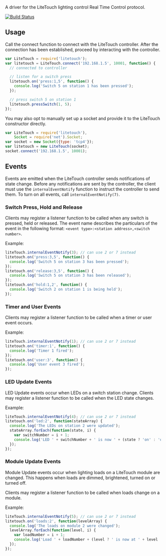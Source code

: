 A driver for the LiteTouch lighting control Real Time Control protocol.

[![Build Status](https://secure.travis-ci.org/alexkwolfe/node-litetouch.png)](http://travis-ci.org/alexkwolfe/node-litetouch)

## Usage

Call the connect function to connect with the LiteTouch controller. After the connection has been established,
proceed by interacting with the controller.

```javascript
var LiteTouch = require('litetouch');
var litetouch = LiteTouch.connect('192.168.1.5', 10001, function() {
  // connected to controller

  // listen for a switch press
  litetouch.on('press:1,5', function() {
    console.log('Switch 5 on station 1 has been pressed');
  });

  // press switch 5 on station 1
  litetouch.pressSwitch(1, 5);
});
```

You may also opt to manually set up a socket and provide it to the LiteTouch constructor directly.

```javascript
var LiteTouch = require('litetouch'),
    Socket = require('net').Socket;
var socket = new Socket({type: 'tcp4'});
var litetouch = new LiteTouch(socket);
socket.connect('192.168.1.5', 10001);
```


## Events

Events are emitted when the LiteTouch controller sends notifications of state change. Before any notifications are sent
by the controller, the client must use the `internalEventNotify` function to instruct the controller to send them. To turn
on all events, call `internalEventNotify(7)`.

### Switch Press, Hold and Release

Clients may register a listener function to be called when any switch is pressed, held or released. The event name
describes the particulars of the event in the following format: `<event type>:<station address>,<switch number>`.

Example:

```javascript
liteTouch.internalEventNotify(3); // can use 2 or 7 instead
litetouch.on('press:3,5', function() {
  console.log('Switch 5 on station 3 has been pressed');
});
litetouch.on('release:3,5', function() {
  console.log('Switch 5 on station 3 has been released');
});
litetouch.on('hold:1,2', function() {
  console.log('Switch 2 on station 1 is being held');
});
```

### Timer and User Events

Clients may register a listener function to be called when a timer or user event occurs.

Example:

```javascript
liteTouch.internalEventNotify(1); // can use 2 or 7 instead
litetouch.on('timer:1', function() {
  console.log('Timer 1 fired');
});
litetouch.on('user:3', function() {
  console.log('User event 3 fired');
});
```

### LED Update Events

LED Update events occur when LEDs on a switch station change. Clients may register a listener function to be called
when the LED state changes.

Example:

```javascript
liteTouch.internalEventNotify(4); // can use 2 or 7 instead
litetouch.on('led:2', function(stateArray) {
  console.log('The LEDs on station 2 were updated');
  stateArray.forEach(function(state, i) {
    var switchNumber = i + 1;
    console.log('LED ' + switchNumber + ' is now ' + (state ? 'on' : 'off'));
  });
});
```

### Module Update Events

Module Update events occur when lighting loads on a LiteTouch module are changed. This happens when loads are dimmed,
brightened, turned on or turned off.

Clients may register a listener function to be called when loads change on a module.

Example:

```javascript
liteTouch.internalEventNotify(5); // can use 2 or 7 instead
litetouch.on('loads:2', function(levelArray) {
  console.log('The loads on module 2 were changed');
  levelArray.forEach(function(level, i) {
    var loadNumber = i + 1;
    console.log('Load ' + loadNumber + (level ? ' is now at ' + level '%' : 'was not changed'))
  });
});
```